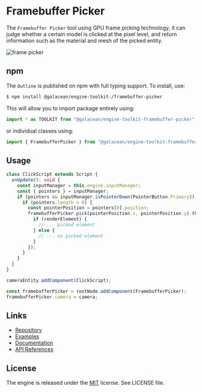# Framebuffer Picker

The `Framebuffer Picker` tool using GPU frame picking technology, it can judge whether a certain model is clicked at the pixel level, and return information such as the material and mesh of the picked entity.

![frame picker](https://gw.alipayobjects.com/zos/OasisHub/14e66eda-9abc-4cc5-b6f2-1d0c47660986/frame.gif)

## npm

The `Outline` is published on npm with full typing support. To install, use:

```sh
$ npm install @galacean/engine-toolkit-/framebuffer-picker
```

This will allow you to import package entirely using:

```javascript
import * as TOOLKIT from "@galacean/engine-toolkit-framebuffer-picker";
```

or individual classes using:

```javascript
import { FramebufferPicker } from "@galacean/engine-toolkit-framebuffer-picker";
```

## Usage

```ts
class ClickScript extends Script {
  onUpdate(): void {
    const inputManager = this.engine.inputManager;
    const { pointers } = inputManager;
    if (pointers && inputManager.isPointerDown(PointerButton.Primary)) {
      if (pointers.length > 0) {
        const pointerPosition = pointers[0].position;
        framebufferPicker.pick(pointerPosition.x, pointerPosition.y).then((renderElement) => {
          if (renderElement) {
            // ... picked element
          } else {
            // ... no picked element
          }
        });
      }
    }
  }
}

cameraEntity.addComponent(ClickScript);

const framebufferPicker = rootNode.addComponent(FramebufferPicker);
framebufferPicker.camera = camera;
```

## Links

- [Repository](https://github.com/galacean/engine-toolkit)
- [Examples](https://oasisengine.cn/#/examples/latest/framebuffer-picker)
- [Documentation](https://oasisengine.cn/#/docs/latest/cn/install)
- [API References](https://oasisengine.cn/#/api/latest/core)

## License

The engine is released under the [MIT](https://opensource.org/licenses/MIT) license. See LICENSE file.
